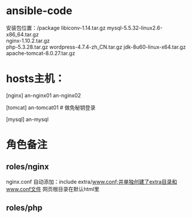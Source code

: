 # ansible-code
安装包位置：/package
libiconv-1.14.tar.gz 
mysql-5.5.32-linux2.6-x86_64.tar.gz  
nginx-1.10.2.tar.gz  
php-5.3.28.tar.gz
wordpress-4.7.4-zh_CN.tar.gz
jdk-8u60-linux-x64.tar.gz
apache-tomcat-8.0.27.tar.gz


# hosts主机：
[nginx]
an-nginx01 
an-nginx02 

[tomcat]
an-tomcat01      # 做免秘钥登录

[mysql]
an-mysql


# 角色备注
## roles/nginx
nginx.conf 自动添加：include extra/www.conf;并单独创建了extra目录和www.conf文件
网页根目录在默认html里

## roles/php


